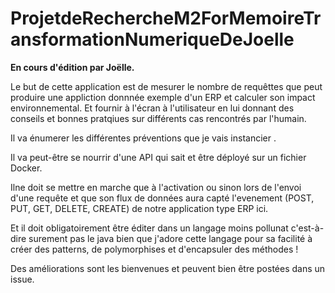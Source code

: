 # ProjetdeRechercheM2ForMemoireTransformationNumeriqueDeJoelle


**En cours d'édition par Joëlle.**

Le but de cette application est de mesurer le nombre de requêttes que peut produire une appliction donnnée exemple d'un ERP et calculer son impact environnemental.  Et fournir à l'écran à l'utilisateur en lui donnant des conseils et bonnes pratqiues sur différents cas rencontrés par l'humain.

Il va énumerer les différentes préventions que je vais instancier .

Il va peut-être se nourrir d'une API qui sait et être déployé sur un fichier Docker.

Ilne doit se mettre en marche que à l'activation ou sinon lors de l'envoi d'une requête et que son flux de données aura capté l'evenement (POST, PUT, GET, DELETE, CREATE) de notre application type ERP ici.

Et il doit obligatoirement être éditer dans un langage moins pollunat c'est-à-dire surement pas le java bien que j'adore cette langage pour sa facilité à créer des patterns, de polymorphises et d'encapsuler des méthodes !


Des améliorations sont les bienvenues et peuvent bien être postées dans un issue.
